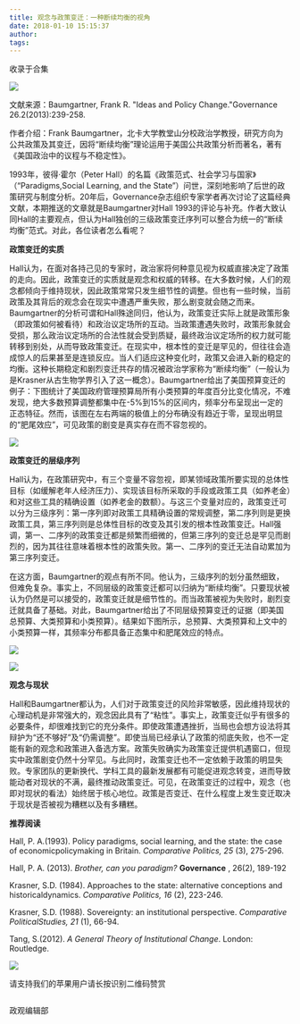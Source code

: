 ```yaml
---
title: 观念与政策变迁：一种断续均衡的视角
date: 2018-01-10 15:15:37
author: 
tags: 
---
```



收录于合集

<img src='/images/604/2.png' width='auto' />

文献来源：Baumgartner, Frank R. "Ideas and Policy Change."Governance
26.2(2013):239-258.

作者介绍：Frank
Baumgartner，北卡大学教堂山分校政治学教授，研究方向为公共政策及其变迁，因将“断续均衡”理论运用于美国公共政策分析而著名，著有《美国政治中的议程与不稳定性》。

  

1993年，彼得·霍尔（Peter Hall）的名篇《政策范式、社会学习与国家》（“Paradigms,Social Learning, and the
State”）问世，深刻地影响了后世的政策研究与制度分析。20年后，Governance杂志组织专家学者再次讨论了这篇经典文献，本期推送的文章就是Baumgartner对Hall
1993的评论与补充。作者大致认同Hall的主要观点，但认为Hall独创的三级政策变迁序列可以整合为统一的“断续均衡”范式。对此，各位读者怎么看呢？

  

 **政策变迁的实质**

  

Hall认为，在面对各持己见的专家时，政治家将何种意见视为权威直接决定了政策的走向。因此，政策变迁的实质就是观念和权威的转移。在大多数时候，人们的观念都倾向于维持现状，因此政策常常只发生细节性的调整。但也有一些时候，当前政策及其背后的观念会在现实中遭遇严重失败，那么剧变就会随之而来。Baumgartner的分析可谓和Hall殊途同归，他认为，政策变迁实际上就是政策形象（即政策如何被看待）和政治议定场所的互动。当政策遭遇失败时，政策形象就会受损，那么政治议定场所的合法性就会受到质疑，最终政治议定场所的权力就可能转移到别处，从而导致政策变迁。在现实中，根本性的变迁是罕见的，但往往会造成惊人的后果甚至是连锁反应。当人们适应这种变化时，政策又会进入新的稳定的均衡。这种长期稳定和剧烈变迁共存的情况被政治学家称为“断续均衡”（一般认为是Krasner从古生物学界引入了这一概念）。Baumgartner给出了美国预算变迁的例子：下图统计了美国政府管理预算局所有小类预算的年度百分比变化情况，不难发现，绝大多数预算调整都集中在-5%到15%的区间内，频率分布呈现出一定的正态特征。然而，该图在左右两端的极值上的分布确没有趋近于零，呈现出明显的“肥尾效应”，可见政策的剧变是真实存在而不容忽视的。

  

![](/images/604/3.png)

  

 **政策变迁的层级序列**

  

Hall认为，在政策研究中，有三个变量不容忽视，即某领域政策所要实现的总体性目标（如缓解老年人经济压力）、实现该目标所采取的手段或政策工具（如养老金）和对这些工具的精确设置（如养老金的数额）。与这三个变量对应的，政策变迁可以分为三级序列：第一序列即对政策工具精确设置的常规调整，第二序列则是更换政策工具，第三序列则是总体性目标的改变及其引发的根本性政策变迁。Hall强调，第一、二序列的政策变迁都是频繁而细微的，但第三序列的变迁总是罕见而剧烈的，因为其往往意味着根本性的政策失败。第一、二序列的变迁无法自动累加为第三序列变迁。

在这方面，Baumgartner的观点有所不同。他认为，三级序列的划分虽然细致，但难免复杂。事实上，不同层级的政策变迁都可以归纳为“断续均衡”。只要现状被认为仍然是可以接受的，政策变迁就是细节性的。而当政策被视为失败时，剧烈变迁就具备了基础。对此，Baumgartner给出了不同层级预算变迁的证据（即美国总预算、大类预算和小类预算）。结果如下图所示，总预算、大类预算和上文中的小类预算一样，其频率分布都具备正态集中和肥尾效应的特点。

  

![](/images/604/4.png)

![](/images/604/5.png)

  

 **观念与现状**

  

Hall和Baumgartner都认为，人们对于政策变迁的风险非常敏感，因此维持现状的心理动机是非常强大的，观念因此具有了“粘性”。事实上，政策变迁似乎有很多的必要条件，却很难找到它的充分条件。即使政策遭遇挫折，当局也会想方设法将其辩护为“还不够好”及“仍需调整”。即使当局已经承认了政策的彻底失败，也不一定能有新的观念和政策进入备选方案。政策失败确实为政策变迁提供机遇窗口，但现实中政策剧变仍然十分罕见。与此同时，政策变迁也不一定依赖于政策的明显失败。专家团队的更新换代、学科工具的最新发展都有可能促进观念转变，进而导致能动者对现状的不满，最终推动政策变迁。可见，在政策变迁的过程中，观念（也即对现状的看法）始终居于核心地位。政策是否变迁、在什么程度上发生变迁取决于现状是否被视为糟糕以及有多糟糕。

 **推荐阅读**

  

Hall, P. A.(1993). Policy paradigms, social learning, and the state: the case
of economicpolicymaking in Britain. _Comparative Politics,_ _25_ (3), 275-296.

Hall, P. A. (2013). _Brother,_ _can_ _you_ _paradigm?_ __Governance__ , 26(2),
189-192

Krasner, S.D. (1984). Approaches to the state: alternative conceptions and
historicaldynamics. _Comparative Politics,_ _16_ (2), 223-246.

Krasner, S.D. (1988). Sovereignty: an institutional perspective. _Comparative
PoliticalStudies,_ _21_ (1), 66-94.

Tang, S.(2012). _A General Theory of Institutional Change_. London: Routledge.

  

![](/images/604/6.png)

请支持我们的苹果用户请长按识别二维码赞赏

  

![]()

政观编辑部

